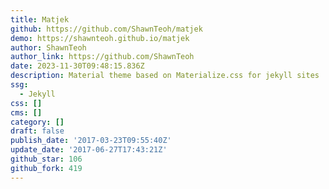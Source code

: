 ```yaml
---
title: Matjek
github: https://github.com/ShawnTeoh/matjek
demo: https://shawnteoh.github.io/matjek
author: ShawnTeoh
author_link: https://github.com/ShawnTeoh
date: 2023-11-30T09:48:15.836Z
description: Material theme based on Materialize.css for jekyll sites
ssg:
  - Jekyll
css: []
cms: []
category: []
draft: false
publish_date: '2017-03-23T09:55:40Z'
update_date: '2017-06-27T17:43:21Z'
github_star: 106
github_fork: 419
---
```

